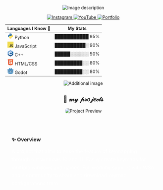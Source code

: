 <p align="center">
  <img src="https://github.com/user-attachments/assets/5cbebc36-aaa9-4a9c-8888-67a9842ee735" alt="Image description" width="450">
</p>

<p align="center">
  <a href="https://www.instagram.com/yourusername" target="_blank">
    <img src="https://img.shields.io/badge/Instagram-black?style=for-the-badge&logo=instagram&logoColor=white" alt="Instagram">
  </a>
  <a href="https://www.youtube.com/channel/yourchannel" target="_blank">
    <img src="https://img.shields.io/badge/YouTube-black?style=for-the-badge&logo=youtube&logoColor=white" alt="YouTube">
  </a>
  <a href="https://yourportfolio.com" target="_blank">
    <img src="https://img.shields.io/badge/Portfolio-black?style=for-the-badge&logo=firefox&logoColor=white" alt="Portfolio">
  </a>
</p>

<div align="center">

| Languages I Know 📌| My Stats |
|------------------|----------|
| <img src="https://raw.githubusercontent.com/devicons/devicon/master/icons/python/python-original.svg" width="20"> Python | ███████████ 95% |
| <img src="https://raw.githubusercontent.com/devicons/devicon/master/icons/javascript/javascript-original.svg" width="20"> JavaScript | ██████████░ 90% |
| <img src="https://raw.githubusercontent.com/devicons/devicon/master/icons/cplusplus/cplusplus-original.svg" width="20"> C++ | █████░░░░░░ 50% |
| <img src="https://raw.githubusercontent.com/devicons/devicon/master/icons/html5/html5-original.svg" width="20"> HTML/CSS | █████████░░ 80% |
| <img src="https://raw.githubusercontent.com/devicons/devicon/master/icons/godot/godot-original.svg" width="20"> Godot | █████████░░ 80% |

</div>

<p align="center">
  <img src="https://github.com/user-attachments/assets/3ea5d59e-7ee9-43ed-9006-09e171974913" alt="Additional image" width="900">
</p>

<h2 align="center">🚀 𝓂𝓎 𝓅𝓇𝑜𝒿𝑒𝒸𝓉𝓈</h2>

<!-- Previous content remains the same until the project description -->

<div align="center">
  <img src="https://github.com/user-attachments/assets/31be1a53-ec92-48cd-97af-61e2d5bbc9cb" alt="Project Preview" width="900" style="border-radius: 10px;">

  <div align="left" style="max-width: 800px; margin: 30px auto; padding: 20px; background: rgba(255, 255, 255, 0.05); border-radius: 10px; border: 1px solid rgba(255, 255, 255, 0.1);">
    <h3>✨ Overview</h3>
    <p style="font-size: 16px; line-height: 1.6; color: rgba(255, 255, 255, 0.9);">
      A project that aims to ease the feature of keymapping through out windows 10 and 11. Easily create keymaps for multiple windows
      and games. Full working support with WSA and a community to share and download keymap configurations from.
    </p>
  </div>
</div>

